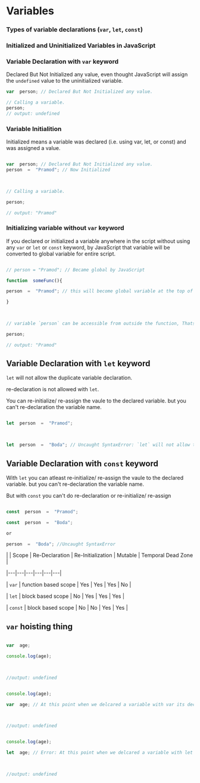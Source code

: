 # Variables

  

### Types of variable declarations (`var`, `let`, `const`)

  

### Initialized and Uninitialized Variables in JavaScript

  

### Variable Declaration with `var` keyword

  

Declared But Not Initialized any value, even thought JavaScript will assign the `undefined` value to the uninitialized variable.

  

```javascript
var  person; // Declared But Not Initialized any value.

// Calling a variable.
person;
// output: undefined

```

  

### Variable Initialition

  

Initialized means a variable was declared (i.e. using var, let, or const) and was assigned a value.

  

```javascript

var  person; // Declared But Not Initialized any value.
person  =  "Pramod"; // Now Initialized

  

// Calling a variable.

person;

// output: "Pramod"

```

  

### Initializing variable without `var` keyword

  

If you declared or initialized a variable anywhere in the script without using any `var` or `let` or `const` keyword, by JavaScript that variable will be converted to global variable for entire script.

  

```javascript

// person = "Pramod"; // Became global by JavaScript

function  someFunc(){

person  =  "Pramod"; // this will become global variable at the top of script.

}

  

// variable `person` can be accessible from outside the function, Thats not the best practice.

person;

// output: "Pramod"

```

  

## Variable Declaration with `let` keyword

  

`let` will not allow the duplicate variable declaration.

  

re-declaration is not allowed with `let`.

  

You can re-initialize/ re-assign the vaule to the declared variable. but you can't re-declaration the variable name.

  

```javascript

let  person  =  "Pramod";

  

let  person  =  "Boda"; // Uncaught SyntaxError: `let` will not allow the duplicate variable declaration, re-declarations is not allowed with `let`.

```

  

## Variable Declaration with `const` keyword

  

With `let` you can atleast re-initialize/ re-assign the vaule to the declared variable. but you can't re-declaration the variable name.

  

But with `const` you can't do re-declaration or re-initialize/ re-assign

  

```javascript

const  person  =  "Pramod";

const  person  =  "Boda";

or

person  =  "Boda"; //Uncaught SyntaxError

```

  

| | Scope | Re-Declaration | Re-Initialization | Mutable | Temporal Dead Zone |

|---|---|---|---|---|---|

| `var` | function based scope | Yes | Yes | Yes | No |

| `let` | block based scope | No | Yes | Yes | Yes |

| `const` | block based scope | No | No | Yes | Yes |

  

## `var` hoisting thing

  

```javascript

var  age;

console.log(age);

  

//output: undefined

```

  

```javascript

console.log(age);

var  age; // At this point when we delcared a variable with var its declaraion - hoisted at the top of the scope.

  

//output: undefined

```

  

```javascript

console.log(age);

let  age; // Error: At this point when we delcared a variable with let its declaraion - hoisted at the same place(scope).

  

//output: undefined

```
<!--stackedit_data:
eyJoaXN0b3J5IjpbLTc2MjkzMjkyMSw3MzA5OTgxMTZdfQ==
-->